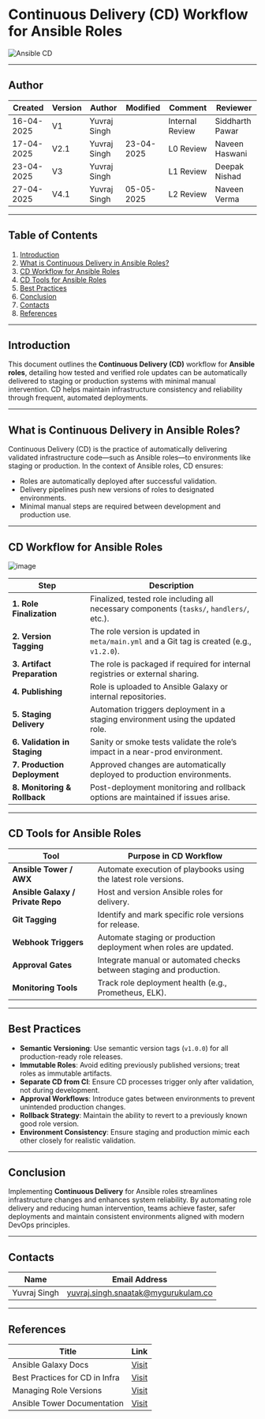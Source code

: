 
# **Continuous Delivery (CD) Workflow for Ansible Roles**

![Ansible CD](https://encrypted-tbn0.gstatic.com/images?q=tbn:ANd9GcRq_O1FjIawwNmP3cWpwCjJWTjBTMtuVNxAZqVa43wSbiItXY9-fb_jgZwlV0Wr_E47qw&usqp=CAU)

---

## Author

| Created     | Version | Author        | Modified    | Comment         | Reviewer         |
|-------------|---------|---------------|-------------|------------------|------------------|
| 16-04-2025  | V1      | Yuvraj Singh  |             | Internal Review  | Siddharth Pawar  |
| 17-04-2025  | V2.1    | Yuvraj Singh  | 23-04-2025  | L0 Review        | Naveen Haswani   |
| 23-04-2025  | V3      | Yuvraj Singh  |             | L1 Review        | Deepak Nishad    |
| 27-04-2025  | V4.1    | Yuvraj Singh  | 05-05-2025  | L2 Review        | Naveen Verma     |

---

## **Table of Contents**

1. [Introduction](#introduction)  
2. [What is Continuous Delivery in Ansible Roles?](#what-is-continuous-delivery-in-ansible-roles)  
3. [CD Workflow for Ansible Roles](#cd-workflow-for-ansible-roles)  
4. [CD Tools for Ansible Roles](#cd-tools-for-ansible-roles)  
5. [Best Practices](#best-practices)  
6. [Conclusion](#conclusion)  
7. [Contacts](#contacts)  
8. [References](#references)  

---

## **Introduction**

This document outlines the **Continuous Delivery (CD)** workflow for **Ansible roles**, detailing how tested and verified role updates can be automatically delivered to staging or production systems with minimal manual intervention. CD helps maintain infrastructure consistency and reliability through frequent, automated deployments.

---

## **What is Continuous Delivery in Ansible Roles?**

Continuous Delivery (CD) is the practice of automatically delivering validated infrastructure code—such as Ansible roles—to environments like staging or production. In the context of Ansible roles, CD ensures:

- Roles are automatically deployed after successful validation.
- Delivery pipelines push new versions of roles to designated environments.
- Minimal manual steps are required between development and production use.

---

## **CD Workflow for Ansible Roles**

![image](https://github.com/user-attachments/assets/a5afc66e-44bc-43c1-af99-322ba5059dde)

| **Step**                 | **Description**                                                                                  |
|--------------------------|--------------------------------------------------------------------------------------------------|
| **1. Role Finalization** | Finalized, tested role including all necessary components (`tasks/`, `handlers/`, etc.).         |
| **2. Version Tagging**   | The role version is updated in `meta/main.yml` and a Git tag is created (e.g., `v1.2.0`).        |
| **3. Artifact Preparation** | The role is packaged if required for internal registries or external sharing.            |
| **4. Publishing**        | Role is uploaded to Ansible Galaxy or internal repositories.                                     |
| **5. Staging Delivery**  | Automation triggers deployment in a staging environment using the updated role.                  |
| **6. Validation in Staging** | Sanity or smoke tests validate the role’s impact in a near-prod environment.              |
| **7. Production Deployment** | Approved changes are automatically deployed to production environments.                |
| **8. Monitoring & Rollback** | Post-deployment monitoring and rollback options are maintained if issues arise.           |

---

## **CD Tools for Ansible Roles**

| **Tool**                | **Purpose in CD Workflow**                                      |
|-------------------------|------------------------------------------------------------------|
| **Ansible Tower / AWX** | Automate execution of playbooks using the latest role versions. |
| **Ansible Galaxy / Private Repo** | Host and version Ansible roles for delivery.           |
| **Git Tagging**         | Identify and mark specific role versions for release.           |
| **Webhook Triggers**    | Automate staging or production deployment when roles are updated.|
| **Approval Gates**      | Integrate manual or automated checks between staging and production. |
| **Monitoring Tools**    | Track role deployment health (e.g., Prometheus, ELK).            |

---

## **Best Practices**

- **Semantic Versioning**: Use semantic version tags (`v1.0.0`) for all production-ready role releases.
- **Immutable Roles**: Avoid editing previously published versions; treat roles as immutable artifacts.
- **Separate CD from CI**: Ensure CD processes trigger only after validation, not during development.
- **Approval Workflows**: Introduce gates between environments to prevent unintended production changes.
- **Rollback Strategy**: Maintain the ability to revert to a previously known good role version.
- **Environment Consistency**: Ensure staging and production mimic each other closely for realistic validation.

---

## **Conclusion**

Implementing **Continuous Delivery** for Ansible roles streamlines infrastructure changes and enhances system reliability. By automating role delivery and reducing human intervention, teams achieve faster, safer deployments and maintain consistent environments aligned with modern DevOps principles.

---

## **Contacts**

| Name         | Email Address                                 |
|--------------|-----------------------------------------------|
| Yuvraj Singh | yuvraj.singh.snaatak@mygurukulam.co           |

---

## **References**

| **Title**                        | **Link**                                                                                      |
|----------------------------------|-----------------------------------------------------------------------------------------------|
| Ansible Galaxy Docs              | [Visit](https://galaxy.ansible.com/docs/)                                                    |
| Best Practices for CD in Infra   | [Visit](https://martinfowler.com/bliki/ContinuousDelivery.html)                              |
| Managing Role Versions           | [Visit](https://docs.ansible.com/ansible/latest/dev_guide/collections_galaxy_meta.html)      |
| Ansible Tower Documentation      | [Visit](https://docs.ansible.com/ansible-tower/latest/html/userguide/index.html)             |
